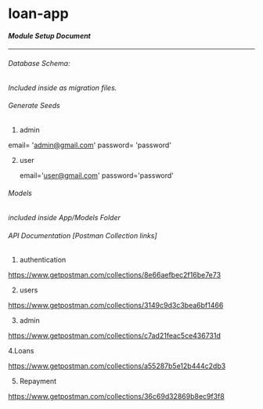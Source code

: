 # loan-app
 
#### *_Module Setup Document_*

------------
###### Database Schema:
*Included inside as migration files.*

###### Generate Seeds
1. admin
  
  email= 'admin@gmail.com'
  password= 'password'

2. user

   email='user@gmail.com'
   password='password'  

###### Models
*included inside App/Models Folder*


###### API Documentation [Postman Collection links]

1. authentication
 
 https://www.getpostman.com/collections/8e66aefbec2f16be7e73

2. users 

https://www.getpostman.com/collections/3149c9d3c3bea6bf1466

3. admin

https://www.getpostman.com/collections/c7ad21feac5ce436731d

4.Loans

https://www.getpostman.com/collections/a55287b5e12b444c2db3

5. Repayment

https://www.getpostman.com/collections/36c69d32869b8ec9f3f8